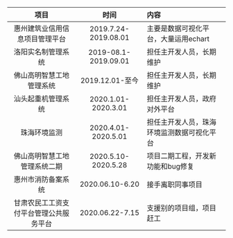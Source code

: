 |                  项目                  |         时间         | 内容                                       |
| :------------------------------------: | :------------------: | :----------------------------------------- |
|     惠州建筑业信用信息项目管理平台     | 2019.7.24-2019.08.01 | 主要是数据可视化平台，大量运用echart       |
|           洛阳实名制管理系统           | 2019-08.1-2019.09.01 | 担任主开发人员，长期维护                   |
|        佛山高明智慧工地管理系统        |   2019.12.01-至今    | 担任主开发人员，长期维护                   |
|           汕头起重机管理系统           | 2020.1.01-2020.3.01  | 担任主开发人员，政府对外平台               |
|              珠海环境监测              | 2020.4.01-2020.5.01  | 担任主开发人员，珠海环境监测数据可视化平台 |
|      佛山高明智慧工地管理系统二期      | 2020.5.10-2020.5.28  | 项目二期工程，开发新功能和bug修复          |
|           惠州市消防备案系统           |   2020.06.10-6.20    | 接手离职同事项目                           |
| 甘肃农民工工资支付平台管理公共服务平台 |   2020.06.22-7.15    | 支援别的项目组，项目赶工                   |

